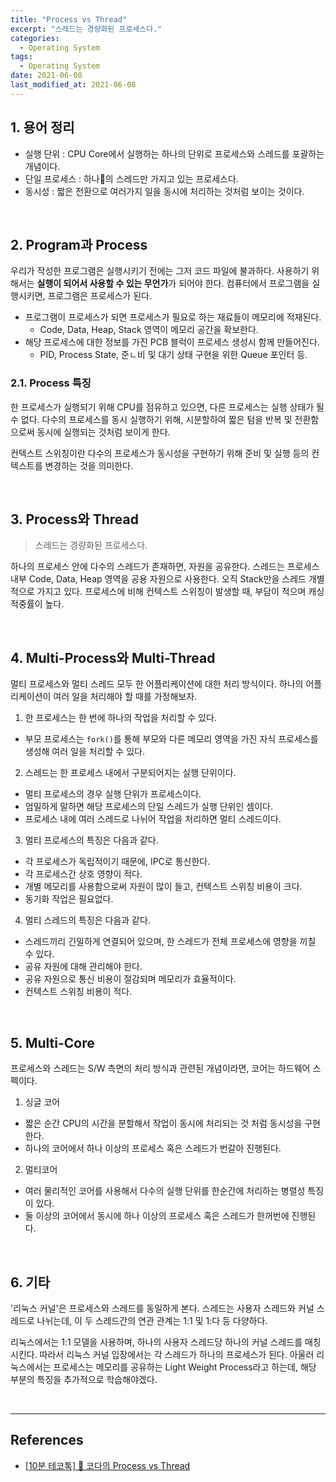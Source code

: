 ```yaml
---
title: "Process vs Thread"
excerpt: "스레드는 경량화된 프로세스다."
categories:
  - Operating System
tags:
  - Operating System
date: 2021-06-08
last_modified_at: 2021-06-08
---
```


## 1. 용어 정리

* 실행 단위 : CPU Core에서 실행하는 하나의 단위로 프로세스와 스레드를 포괄하는 개념이다.
* 단일 프로세스 : 하나의 스레드만 가지고 있는 프로세스다.
* 동시성 : 짧은 전환으로 여러가지 일을 동시에 처리하는 것처럼 보이는 것이다.

<br>

## 2. Program과 Process

우리가 작성한 프로그램은 실행시키기 전에는 그저 코드 파일에 불과하다. 사용하기 위해서는 **실행이 되어서 사용할 수 있는 무언가**가 되어야 한다. 컴퓨터에서 프로그램을 실행시키면, 프로그램은 프로세스가 된다.

* 프로그램이 프로세스가 되면 프로세스가 필요로 하는 재료들이 메모리에 적재된다.
  * Code, Data, Heap, Stack 영역이 메모리 공간을 확보한다.
* 해당 프로세스에 대한 정보를 가진 PCB 블럭이 프로세스 생성시 함께 만들어진다.
  * PID, Process State, 준ㄴ비 및 대기 상태 구현을 위한 Queue 포인터 등.

### 2.1. Process 특징

한 프로세스가 실행되기 위해 CPU를 점유하고 있으면, 다른 프로세스는 실행 상태가 될 수 없다. 다수의 프로세스를 동시 실행하기 위해, 시분할하여 짧은 텀을 반복 및 전환함으로써 동시에 실행되는 것처럼 보이게 한다.

컨텍스트 스위칭이란 다수의 프로세스가 동시성을 구현하기 위해 준비 및 실행 등의 컨텍스트를 변경하는 것을 의미한다.

<br>

## 3. Process와 Thread

> 스레드는 경량화된 프로세스다.

하나의 프로세스 안에 다수의 스레드가 존재하면, 자원을 공유한다. 스레드는 프로세스 내부 Code, Data, Heap 영역을 공용 자원으로 사용한다. 오직 Stack만을 스레드 개별적으로 가지고 있다. 프로세스에 비해 컨텍스트 스위칭이 발생할 때, 부담이 적으며 캐싱 적중률이 높다.

<br>

## 4. Multi-Process와 Multi-Thread

멀티 프로세스와 멀티 스레드 모두 한 어플리케이션에 대한 처리 방식이다. 하나의 어플리케이션이 여러 일을 처리해야 할 때를 가정해보자.

1. 한 프로세스는 한 번에 하나의 작업을 처리할 수 있다.
  * 부모 프로세스는 ``fork()``를 통해 부모와 다른 메모리 영역을 가진 자식 프로세스를 생성해 여러 일을 처리할 수 있다.
2. 스레드는 한 프로세스 내에서 구분되어지는 실행 단위이다.
  * 멀티 프로세스의 경우 실행 단위가 프로세스이다.
  * 엄밀하게 말하면 해당 프로세스의 단일 스레드가 실행 단위인 셈이다.
  * 프로세스 내에 여러 스레드로 나뉘어 작업을 처리하면 멀티 스레드이다.
3. 멀티 프로세스의 특징은 다음과 같다.
  * 각 프로세스가 독립적이기 때문에, IPC로 통신한다.
  * 각 프로세스간 상호 영향이 적다.
  * 개별 메모리를 사용함으로써 자원이 많이 들고, 컨텍스트 스위칭 비용이 크다.
  * 동기화 작업은 필요없다.
4. 멀티 스레드의 특징은 다음과 같다.
  * 스레드끼리 긴밀하게 연결되어 있으며, 한 스레드가 전체 프로세스에 영향을 끼칠 수 있다.
  * 공유 자원에 대해 관리해야 한다.
  * 공유 자원으로 통신 비용이 절감되며 메모리가 효율적이다.
  * 컨텍스트 스위칭 비용이 적다.

<br>

## 5. Multi-Core

프로세스와 스레드는 S/W 측면의 처리 방식과 관련된 개념이라면, 코어는 하드웨어 스펙이다.

1. 싱글 코어
  * 짧은 순간 CPU의 시간을 분할해서 작업이 동시에 처리되는 것 처럼 동시성을 구현한다.
  * 하나의 코어에서 하나 이상의 프로세스 혹은 스레드가 번갈아 진행된다.
2. 멀티코어
  * 여러 물리적인 코어를 사용해서 다수의 실행 단위를 한순간에 처리하는 병렬성 특징이 있다.
  * 둘 이상의 코어에서 동시에 하나 이상의 프로세스 혹은 스레드가 한꺼번에 진행된다.

<br>

## 6. 기타

'리눅스 커널'은 프로세스와 스레드를 동일하게 본다. 스레드는 사용자 스레드와 커널 스레드로 나뉘는데, 이 두 스레드간의 연관 관계는 1:1 및 1:다 등 다양하다.

리눅스에서는 1:1 모델을 사용하며, 하나의 사용자 스레드당 하나의 커널 스레드를 매칭시킨다. 따라서 리눅스 커널 입장에서는 각 스레드가 하나의 프로세스가 된다. 아울러 리눅스에서는 프로세스는 메모리를 공유하는 Light Weight Process라고 하는데, 해당 부분의 특징을 추가적으로 학습해야겠다.

<br>

---

## References

* [[10분 테코톡] 🌷 코다의 Process vs Thread](https://www.youtube.com/watch?v=1grtWKqTn50)
